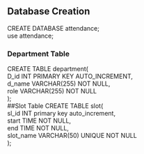 ## Database Creation
CREATE DATABASE attendance;<br>
use attendance;<br>
### Department Table
CREATE TABLE department(<br>
D_id INT PRIMARY KEY AUTO_INCREMENT,<br>
d_name VARCHAR(255) NOT NULL,<br>
role VARCHAR(255) NOT NULL<br>
);<br>
##Slot Table
CREATE TABLE slot(<br>
sl_id INT primary key auto_increment,<br>
start TIME NOT NULL,<br>
end TIME NOT NULL,<br>
slot_name VARCHAR(50) UNIQUE NOT NULL<br>
);<br>

